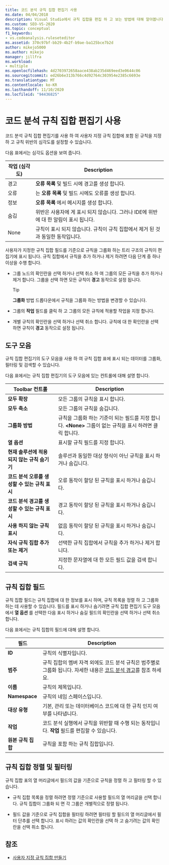 ```yaml
---
title: 코드 분석 규칙 집합 편집기 사용
ms.date: 04/04/2018
description: Visual Studio에서 규칙 집합을 편집 하 고 보는 방법에 대해 알아봅니다. 규칙 심각도를 설정 하 고, 사용자 지정 집합에서 규칙을 지정 하 고, 규칙 집합 표에서 데이터를 조정 하는 방법을 참조 하세요.
ms.custom: SEO-VS-2020
ms.topic: conceptual
f1_keywords:
- vs.codeanalysis.ruleseteditor
ms.assetid: 370c97bf-bb29-4b2f-b9ae-ba125bce7b2d
author: mikejo5000
ms.author: mikejo
manager: jillfra
ms.workload:
- multiple
ms.openlocfilehash: 4d2703972658aace438ab235d469eed3e0644c06
ms.sourcegitcommit: ed26b6e313b766c4d92764c303954e2385c6693e
ms.translationtype: MT
ms.contentlocale: ko-KR
ms.lasthandoff: 11/10/2020
ms.locfileid: "94436825"
---
```

# <a name="use-the-code-analysis-rule-set-editor"></a>코드 분석 규칙 집합 편집기 사용

코드 분석 규칙 집합 편집기를 사용 하 여 사용자 지정 규칙 집합에 포함 된 규칙을 지정 하 고 규칙 위반의 심각도를 설정할 수 있습니다.

다음 표에서는 심각도 옵션을 보여 줍니다.

|작업 (심각도)|Description|
|-|-|
|경고|**오류 목록** 및 빌드 시에 경고를 생성 합니다.|
|오류|는 **오류 목록** 및 빌드 시에도 오류를 생성 합니다.|
|정보|**오류 목록** 에서 메시지를 생성 합니다.|
|숨김|위반은 사용자에 게 표시 되지 않습니다. 그러나 IDE에 위반에 대 한 알림이 표시 됩니다.|
|None|규칙이 표시 되지 않습니다. 규칙이 규칙 집합에서 제거 된 것과 동일한 동작입니다.|

사용자가 지정한 규칙 집합 필드를 기준으로 규칙을 그룹화 하는 트리 구조의 규칙이 편집기에 표시 됩니다. 규칙 집합에서 규칙을 추가 하거나 제거 하려면 다음 단계 중 하나 이상을 수행 합니다.

- 그룹 노드의 확인란을 선택 하거나 선택 취소 하 여 그룹의 모든 규칙을 추가 하거나 제거 합니다. 그룹을 선택 하면 모든 규칙이 **경고** 동작으로 설정 됩니다.

   > [!TIP]
   > **그룹화** 방법 드롭다운에서 규칙을 그룹화 하는 방법을 변경할 수 있습니다.

- 그룹의 **작업** 필드를 클릭 하 고 그룹의 모든 규칙에 적용할 작업을 지정 합니다.

- 개별 규칙의 확인란을 선택 하거나 선택 취소 합니다. 규칙에 대 한 확인란을 선택 하면 규칙이 **경고** 동작으로 설정 됩니다.

## <a name="toolbar"></a>도구 모음

규칙 집합 편집기의 도구 모음을 사용 하 여 규칙 집합 표에 표시 되는 데이터를 그룹화, 필터링 및 검색할 수 있습니다.

다음 표에서는 규칙 집합 편집기의 도구 모음에 있는 컨트롤에 대해 설명 합니다.

|Toolbar 컨트롤|Description|
|---------------------|-----------------|
|**모두 확장**|모든 그룹의 규칙을 표시 합니다.|
|**모두 축소**|모든 그룹의 규칙을 숨깁니다.|
|**그룹화 방법**|규칙을 그룹화 하는 기준이 되는 필드를 지정 합니다. **\<None>** 그룹이 없는 규칙을 표시 하려면 클릭 합니다.|
|**열 옵션**|표시할 규칙 필드를 지정 합니다.|
|**현재 솔루션에 적용 되지 않는 규칙 숨기기**|솔루션과 동일한 대상 형식이 아닌 규칙을 표시 하거나 숨깁니다.|
|**코드 분석 오류를 생성할 수 있는 규칙 표시**|오류 동작이 할당 된 규칙을 표시 하거나 숨깁니다.|
|**코드 분석 경고를 생성할 수 있는 규칙 표시**|경고 동작이 할당 된 규칙을 표시 하거나 숨깁니다.|
|**사용 하지 않는 규칙 표시**|없음 동작이 할당 된 규칙을 표시 하거나 숨깁니다.|
|**자식 규칙 집합 추가 또는 제거**|선택한 규칙 집합에서 규칙을 추가 하거나 제거 합니다.|
|**검색 규칙**|지정한 문자열에 대 한 모든 필드 값을 검색 합니다.|

## <a name="rule-set-fields"></a>규칙 집합 필드

규칙 집합 필드는 규칙 집합에 대 한 정보를 표시 하며, 규칙 목록을 정렬 하 고 그룹화 하는 데 사용할 수 있습니다. 필드를 표시 하거나 숨기려면 규칙 집합 편집기 도구 모음에서 **열 옵션** 를 선택한 다음 표시 하거나 숨길 필드의 확인란을 선택 하거나 선택 취소 합니다.

다음 표에서는 규칙 집합의 필드에 대해 설명 합니다.

|필드|Description|
|-----------|-----------------|
|**ID**|규칙의 식별자입니다.|
|**범주**|규칙 집합의 멤버 자격 외에도 코드 분석 규칙은 범주별로 그룹화 됩니다. 자세한 내용은 [코드 분석 경고](/dotnet/fundamentals/code-analysis/quality-rules/index)를 참조 하세요.|
|**이름**|규칙의 제목입니다.|
|**Namespace**|규칙의 네임 스페이스입니다.|
|**대상 유형**|기본, 관리 또는 데이터베이스 코드에 대 한 규칙 인지 여부를 나타냅니다.|
|**작업**|코드 분석 실행에서 규칙을 위반할 때 수행 되는 동작입니다. **작업** 필드를 편집할 수 있습니다.|
|**원본 규칙 집합**|규칙을 포함 하는 규칙 집합입니다.|

## <a name="sort-and-filter-rule-sets"></a>규칙 집합 정렬 및 필터링

규칙 집합 표의 열 머리글에서 필드의 값을 기준으로 규칙을 정렬 하 고 필터링 할 수 있습니다.

- 규칙 집합 목록을 정렬 하려면 정렬 기준으로 사용할 필드의 열 머리글을 선택 합니다. 규칙 집합이 그룹화 되 면 각 그룹은 개별적으로 정렬 됩니다.

- 필드 값을 기준으로 규칙 집합을 필터링 하려면 필터링 할 필드의 열 머리글에서 필터 단추를 선택 합니다. 표시 하려는 값의 확인란을 선택 하 고 숨기려는 값의 확인란을 선택 취소 합니다.

## <a name="see-also"></a>참조

- [사용자 지정 규칙 집합 만들기](../code-quality/how-to-create-a-custom-rule-set.md)

